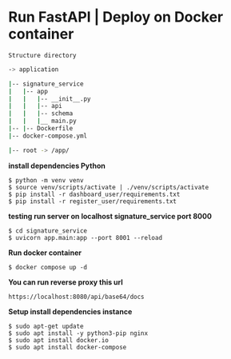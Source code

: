 # Run FastAPI | Deploy on Docker container

`Structure directory`

```bash
-> application

|-- signature_service
|   |-- app
|   |   |-- __init__.py
|   |   |-- api
|   |   |-- schema
|   |   |__ main.py
|-- |-- Dockerfile
|-- docker-compose.yml

|-- root -> /app/
```

**install dependencies Python**

    $ python -m venv venv
    $ source venv/scripts/activate | ./venv/scripts/activate
    $ pip install -r dashboard_user/requirements.txt
    $ pip install -r register_user/requirements.txt

**testing run server on localhost signature_service port 8000**

    $ cd signature_service
    $ uvicorn app.main:app --port 8001 --reload

**Run docker container**

    $ docker compose up -d

**You can run reverse proxy this url**

    https://localhost:8080/api/base64/docs

**Setup install dependencies instance**

    $ sudo apt-get update
    $ sudo apt install -y python3-pip nginx
    $ sudo apt install docker.io
    $ sudo apt install docker-compose








